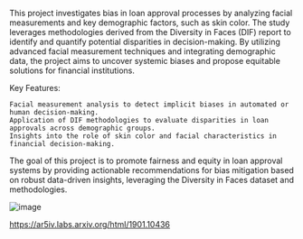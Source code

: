 This project investigates bias in loan approval processes by analyzing facial measurements and key demographic factors, such as skin color. The study leverages methodologies derived from the Diversity in Faces (DIF) report to identify and quantify potential disparities in decision-making. By utilizing advanced facial measurement techniques and integrating demographic data, the project aims to uncover systemic biases and propose equitable solutions for financial institutions.

Key Features:

    Facial measurement analysis to detect implicit biases in automated or human decision-making.
    Application of DIF methodologies to evaluate disparities in loan approvals across demographic groups.
    Insights into the role of skin color and facial characteristics in financial decision-making.

The goal of this project is to promote fairness and equity in loan approval systems by providing actionable recommendations for bias mitigation based on robust data-driven insights, leveraging the Diversity in Faces dataset and methodologies.

![image](https://github.com/user-attachments/assets/a640c9ea-9c2f-4f3f-a9d1-c3ac6a94b61c)

https://ar5iv.labs.arxiv.org/html/1901.10436 
